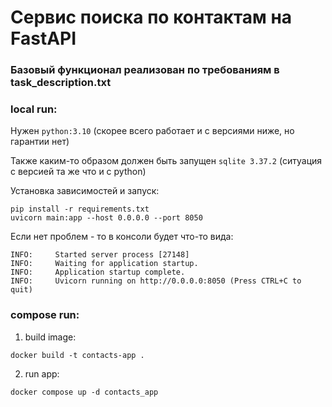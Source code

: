 # Cервис поиска по контактам на FastAPI
### Базовый функционал реализован по требованиям в task_description.txt

### local run:

Нужен ```python:3.10``` (скорее всего работает и с версиями ниже, но гарантии нет)

Также каким-то образом должен быть запущен 
```sqlite 3.37.2``` (ситуация с версией та же что и с python)

Установка зависимостей и запуск:
```shell
pip install -r requirements.txt
uvicorn main:app --host 0.0.0.0 --port 8050
```
Если нет проблем - то в консоли будет что-то вида:
```shell
INFO:     Started server process [27148]
INFO:     Waiting for application startup.
INFO:     Application startup complete.
INFO:     Uvicorn running on http://0.0.0.0:8050 (Press CTRL+C to quit)
```


### compose run:
1. build image:
```shell
docker build -t contacts-app .
```

2. run app:
 ```shell
docker compose up -d contacts_app
```